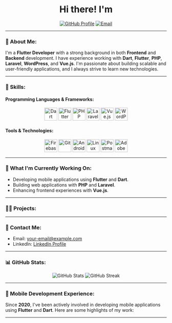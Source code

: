 <h1 align="center">Hi there! I'm</h1>

<p align="center">
  <a href="https://github.com/username"><img src="https://img.shields.io/badge/GitHub-Profile-blue?style=for-the-badge&logo=github" alt="GitHub Profile"></a>
  <a href="mailto:your-email"><img src="https://img.shields.io/badge/Email-Contact-green?style=for-the-badge&logo=gmail" alt="Email"></a>
</p>

---

### 🌟 About Me:
I'm a **Flutter Developer** with a strong background in both **Frontend** and **Backend** development. I have experience working with **Dart**, **Flutter**, **PHP**, **Laravel**, **WordPress**, and **Vue.js**. I'm passionate about building scalable and user-friendly applications, and I always strive to learn new technologies.

---

### 💼 Skills:

#### Programming Languages & Frameworks:
<div align="center">
  <img src="https://cdn.jsdelivr.net/gh/devicons/devicon/icons/dart/dart-original.svg" alt="Dart" width="40" height="40"/>
  <img src="https://cdn.jsdelivr.net/gh/devicons/devicon/icons/flutter/flutter-original.svg" alt="Flutter" width="40" height="40"/>
  <img src="https://cdn.jsdelivr.net/gh/devicons/devicon/icons/php/php-original.svg" alt="PHP" width="40" height="40"/>
  <img src="https://cdn.jsdelivr.net/gh/devicons/devicon/icons/laravel/laravel-plain-wordmark.svg" alt="Laravel" width="40" height="40"/>
  <img src="https://cdn.jsdelivr.net/gh/devicons/devicon/icons/vuejs/vuejs-original.svg" alt="Vue.js" width="40" height="40"/>
  <img src="https://cdn.jsdelivr.net/gh/devicons/devicon/icons/wordpress/wordpress-plain.svg" alt="WordPress" width="40" height="40"/>
</div>

#### Tools & Technologies:
<div align="center">
  <img src="https://cdn.jsdelivr.net/gh/devicons/devicon/icons/firebase/firebase-plain-wordmark.svg" alt="Firebase" width="40" height="40"/>
  <img src="https://cdn.jsdelivr.net/gh/devicons/devicon/icons/git/git-original.svg" alt="Git" width="40" height="40"/>
  <img src="https://cdn.jsdelivr.net/gh/devicons/devicon/icons/android/android-original-wordmark.svg" alt="Android" width="40" height="40"/>
  <img src="https://cdn.jsdelivr.net/gh/devicons/devicon/icons/linux/linux-original.svg" alt="Linux" width="40" height="40"/>
  <img src="https://cdn.jsdelivr.net/gh/devicons/devicon/icons/postman/postman-original.svg" alt="Postman" width="40" height="40"/>
  <img src="https://cdn.jsdelivr.net/gh/devicons/devicon/icons/xd/xd-line.svg" alt="Adobe XD" width="40" height="40"/>
</div>

---

### 🚀 What I'm Currently Working On:
- Developing mobile applications using **Flutter** and **Dart**.
- Building web applications with **PHP** and **Laravel**.
- Enhancing frontend experiences with **Vue.js**.

---

### 👨‍💻 Projects:


---

### 📝 Contact Me:
- Email: [your-email@example.com](mailto:)
- LinkedIn: [LinkedIn Profile](https://www.linkedin.com/in/zein-04025a1b6/)

---

### 📊 GitHub Stats:
<div align="center">
  <img src="https://github-readme-stats.vercel.app/api?username=your-username&show_icons=true&theme=dark" alt="GitHub Stats" />
  <img src="https://github-readme-streak-stats.herokuapp.com/?user=your-username&theme=dark" alt="GitHub Streak" />
</div>

---

### 📱 Mobile Development Experience:
Since **2020**, I've been actively involved in developing mobile applications using **Flutter** and **Dart**. Here are some highlights of my work:

---


